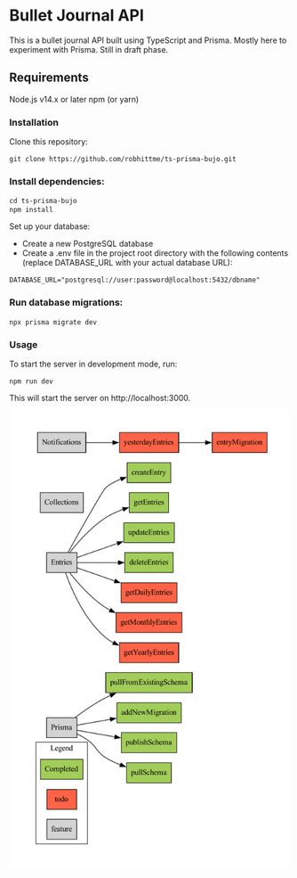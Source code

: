 # Bullet Journal API
This is a bullet journal API built using TypeScript and Prisma. Mostly here to experiment with Prisma. Still in draft phase. 

## Requirements
Node.js v14.x or later
npm (or yarn)

### Installation
Clone this repository:
```
git clone https://github.com/robhittme/ts-prisma-bujo.git
```

### Install dependencies:
```
cd ts-prisma-bujo 
npm install
```

Set up your database:
* Create a new PostgreSQL database
* Create a .env file in the project root directory with the following contents (replace DATABASE_URL with your actual database URL):

```
DATABASE_URL="postgresql://user:password@localhost:5432/dbname"
```

### Run database migrations:
```
npx prisma migrate dev
```

### Usage
To start the server in development mode, run:

```
npm run dev
```

This will start the server on http://localhost:3000.

![Road Map](roadmap.png "Road Map")

